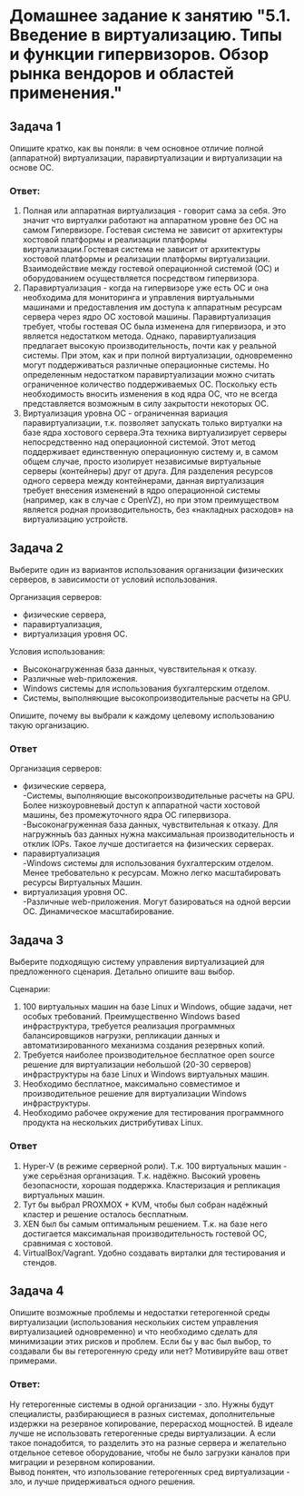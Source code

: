 
# Домашнее задание к занятию "5.1. Введение в виртуализацию. Типы и функции гипервизоров. Обзор рынка вендоров и областей применения."


## Задача 1

Опишите кратко, как вы поняли: в чем основное отличие полной (аппаратной) виртуализации, паравиртуализации и виртуализации на основе ОС.

### Ответ:
1. Полная или аппаратная виртуализация - говорит сама за себя. Это значит что виртуалки работают на аппаратном уровне без ОС на самом Гипервизоре. Гостевая система не зависит от архитектуры хостовой платформы и реализации платформы виртуализации.Гостевая система не зависит от архитектуры хостовой платформы и реализации платформы виртуализации. Взаимодействие между гостевой операционной системой (ОС) и оборудованием осуществляется посредством гипервизора.
2. Паравиртуализация - когда на гипервизоре уже есть ОС и она необходима для мониторинга и управления виртуальными машинами и предоставления им доступа к аппаратным ресурсам сервера через ядро ОС хостовой машины.
Паравиртуализация требует, чтобы гостевая ОС была изменена для гипервизора, и это является недостатком метода. Однако, паравиртуализация предлагает высокую производительность, почти как у реальной системы. При этом, как и при полной виртуализации, одновременно могут поддерживаться различные операционные системы. Но определенным недостатком паравиртуализации можно считать ограниченное количество поддерживаемых ОС. Поскольку есть необходимость вносить изменения в код ядра ОС, что не всегда представляется возможным в силу закрытости некоторых ОС.
3. Виртуализация уровна ОС - ограниченная вариация паравиртуализации, т.к. позволяет запускать только виртуалки на базе ядра хостового сервера.Эта техника виртуализирует серверы непосредственно над операционной системой. Этот метод поддерживает единственную операционную систему и, в самом общем случае, просто изолирует независимые виртуальные серверы (контейнеры) друг от друга. Для разделения ресурсов одного сервера между контейнерами, данная виртуализация требует внесения изменений в ядро операционной системы (например, как в случае с OpenVZ), но при этом преимуществом является родная производительность, без «накладных расходов» на виртуализацию устройств.


## Задача 2

Выберите один из вариантов использования организации физических серверов, в зависимости от условий использования.

Организация серверов:
- физические сервера,
- паравиртуализация,
- виртуализация уровня ОС.

Условия использования:
- Высоконагруженная база данных, чувствительная к отказу.
- Различные web-приложения.
- Windows системы для использования бухгалтерским отделом.
- Системы, выполняющие высокопроизводительные расчеты на GPU.

Опишите, почему вы выбрали к каждому целевому использованию такую организацию.

### Ответ
Организация серверов:
- физические сервера,
  <br>-Системы, выполняющие высокопроизводительные расчеты на GPU. Более низкоуровневый доступ к аппаратной части хостовой машины, без промежуточного ядра ОС гипервизора.
  <br>-Высоконагруженная база данных, чувствительная к отказу. Для нагружнныъ баз данных нужна максимальная производительность и отклик IOPs. Такое лучше достигается на физических серверах.
- паравиртуализация
<br>-Windows системы для использования бухгалтерским отделом. Менее требовательно к ресурсам. Можно легко масштабировать ресурсы Виртуальных Машин.
- виртуализация уровня ОС.
  <br>-Различные web-приложения. Могут базироваться на одной версии ОС. Динамическое масштабирование.


## Задача 3

Выберите подходящую систему управления виртуализацией для предложенного сценария. Детально опишите ваш выбор.

Сценарии:

1. 100 виртуальных машин на базе Linux и Windows, общие задачи, нет особых требований. Преимущественно Windows based инфраструктура, требуется реализация программных балансировщиков нагрузки, репликации данных и автоматизированного механизма создания резервных копий.
2. Требуется наиболее производительное бесплатное open source решение для виртуализации небольшой (20-30 серверов) инфраструктуры на базе Linux и Windows виртуальных машин.
3. Необходимо бесплатное, максимально совместимое и производительное решение для виртуализации Windows инфраструктуры.
4. Необходимо рабочее окружение для тестирования программного продукта на нескольких дистрибутивах Linux.

### Ответ
1. Hyper-V (в режиме серверной роли). Т.к. 100 виртуальных машин - уже серьёзная организация. Т.к. надёжно. Высокий уровень безопасности, хорошая поддержка. Кластеризация и репликация виртуальных машин.
2. Тут бы выбрал PROXMOX + KVM, чтобы был собран надёжный кластер и решение осталось бесплатным.
3. XEN был бы самым оптимальным решением. Т.к. на базе него достигается максимальная производительность гостевой ОС, сравнимая с хостовой.
4. VirtualBox/Vagrant. Удобно создавать вирталки для тестирования и стендов.


## Задача 4

Опишите возможные проблемы и недостатки гетерогенной среды виртуализации (использования нескольких систем управления виртуализацией одновременно) и что необходимо сделать для минимизации этих рисков и проблем. Если бы у вас был выбор, то создавали бы вы гетерогенную среду или нет? Мотивируйте ваш ответ примерами.

### Ответ:
Ну гетерогенные системы в одной организации - зло.
Нужны будут специалисты, разбирающиеся в разных системах, дополнительные издержки на резервное копирование, перерасход мощностей.
В идеале лучше не использовать гетерогенные среды виртуализации. А если такое понадобится, то разделить это на разные сервера и желательно отдельное сетевое оборудование, чтобы не было загрузки каналов при миграции и резервном копировании.
<br>Вывод понятен, что изпользование гетерогенных сред виртуализации - зло, и лучше придерживаться одного решения. 
